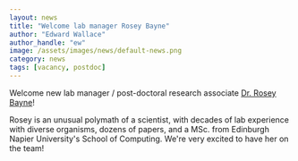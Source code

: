 ```yaml
---
layout: news
title: "Welcome lab manager Rosey Bayne"
author: "Edward Wallace"
author_handle: "ew"
image: /assets/images/news/default-news.png
category: news
tags: [vacancy, postdoc]
---
```


Welcome new lab manager / post-doctoral research associate [Dr. Rosey Bayne](ralb)!

Rosey is an unusual polymath of a scientist, with decades of lab experience with diverse organisms, dozens of papers, and a MSc. from Edinburgh Napier University's School of Computing. We're very excited to have her on the team!
